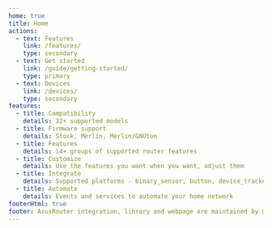 ```yaml
---
home: true
title: Home
actions:
  - text: Features
    link: /features/
    type: secondary
  - text: Get started
    link: /guide/getting-started/
    type: primary
  - text: Devices
    link: /devices/
    type: secondary
features:
  - title: Compatibility
    details: 32+ supported models
  - title: Firmware support
    details: Stock, Merlin, Merlin/GNUton
  - title: Features
    details: 14+ groups of supported router features
  - title: Customize
    details: Use the features you want when you want, adjust them
  - title: Integrate
    details: Supported platforms - binary_sensor, button, device_tracker, light, sensor, switch, update
  - title: Automate
    details: Events and services to automate your home network
footerHtml: true
footer: AsusRouter integration, library and webpage are maintained by @Vaskivskyi<br/><br/><a href="https://www.buymeacoffee.com/vaskivskyi" target="_blank"><img src="/BuyMeACoffee.png" alt="Buy Me A Coffee" height="60px" /></a>
---
```

